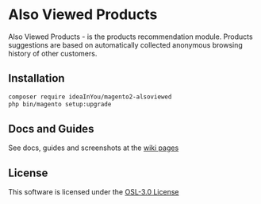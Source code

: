 # Also Viewed Products

Also Viewed Products - is the products recommendation module. Products
suggestions are based on automatically collected anonymous browsing history of
other customers.

## Installation

```bash
composer require ideaInYou/magento2-alsoviewed
php bin/magento setup:upgrade
```

## Docs and Guides

See docs, guides and screenshots at the [wiki pages][wiki]

## License

This software is licensed under the [OSL-3.0 License][license]

[wiki]: https://github.com/ideaInYou/magento2-alsoviewed/wiki
[license]: https://opensource.org/licenses/osl-3.0.php
